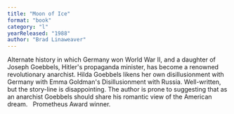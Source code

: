 ```yaml
---
title: "Moon of Ice"
format: "book"
category: "l"
yearReleased: "1988"
author: "Brad Linaweaver"
---
```

Alternate history in  which Germany won World War II, and a daughter of Joseph Goebbels, Hitler's  propaganda minister, has become a renowned revolutionary anarchist. Hilda  Goebbels likens her own disillusionment with Germany with Emma Goldman's  Disillusionment with Russia. Well-written, but the story-line is  disappointing. The author is prone to suggesting that as an anarchist Goebbels  should share his romantic view of the American dream.
 
Prometheus Award winner.
 